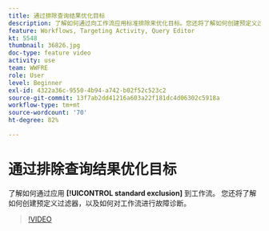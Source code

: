 ```yaml
---
title: 通过排除查询结果优化目标
description: 了解如何通过向工作流应用标准排除来优化目标。您还将了解如何创建预定义过滤器，以及如何对工作流进行故障诊断。
feature: Workflows, Targeting Activity, Query Editor
kt: 5548
thumbnail: 36826.jpg
doc-type: feature video
activity: use
team: WWFRE
role: User
level: Beginner
exl-id: 4322a36c-9550-4b94-a742-b02f52c523c2
source-git-commit: 13f7ab2dd41216a603a22f181dc4d06302c5918a
workflow-type: tm+mt
source-wordcount: '70'
ht-degree: 82%

---
```


# 通过排除查询结果优化目标

了解如何通过应用 **[!UICONTROL standard exclusion]** 到工作流。 您还将了解如何创建预定义过滤器，以及如何对工作流进行故障诊断。

>[!VIDEO](https://video.tv.adobe.com/v/36826?quality=12&learn=on)
